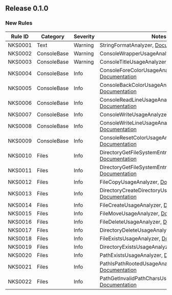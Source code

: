 ## Release 0.1.0

### New Rules

Rule ID | Category | Severity | Notes
--------|----------|----------|-------
NKS0001 | Text | Warning | StringFormatAnalyzer, [Documentation](https://aptivi.gitbook.io/nitrocid-ks-manual/advanced-and-power-users/kernel-modifications/analyzer-diagnostics/text-nks0001)
NKS0002 | ConsoleBase | Warning | ConsoleWrapperUsageAnalyzer, [Documentation](https://aptivi.gitbook.io/nitrocid-ks-manual/advanced-and-power-users/kernel-modifications/analyzer-diagnostics/consolebase-nks0002)
NKS0003 | ConsoleBase | Warning | ConsoleTitleUsageAnalyzer, [Documentation](https://aptivi.gitbook.io/nitrocid-ks-manual/advanced-and-power-users/kernel-modifications/analyzer-diagnostics/consolebase-nks0003)
NKS0004 | ConsoleBase | Info | ConsoleForeColorUsageAnalyzer, [Documentation](https://aptivi.gitbook.io/nitrocid-ks-manual/advanced-and-power-users/kernel-modifications/analyzer-diagnostics/consolebase-nks0004)
NKS0005 | ConsoleBase | Info | ConsoleBackColorUsageAnalyzer, [Documentation](https://aptivi.gitbook.io/nitrocid-ks-manual/advanced-and-power-users/kernel-modifications/analyzer-diagnostics/consolebase-nks0005)
NKS0006 | ConsoleBase | Info | ConsoleReadLineUsageAnalyzer, [Documentation](https://aptivi.gitbook.io/nitrocid-ks-manual/advanced-and-power-users/kernel-modifications/analyzer-diagnostics/consolebase-nks0006)
NKS0007 | ConsoleBase | Info | ConsoleWriteUsageAnalyzer, [Documentation](https://aptivi.gitbook.io/nitrocid-ks-manual/advanced-and-power-users/kernel-modifications/analyzer-diagnostics/consolebase-nks0007)
NKS0008 | ConsoleBase | Info | ConsoleWriteLineUsageAnalyzer, [Documentation](https://aptivi.gitbook.io/nitrocid-ks-manual/advanced-and-power-users/kernel-modifications/analyzer-diagnostics/consolebase-nks0008)
NKS0009 | ConsoleBase | Info | ConsoleResetColorUsageAnalyzer, [Documentation](https://aptivi.gitbook.io/nitrocid-ks-manual/advanced-and-power-users/kernel-modifications/analyzer-diagnostics/consolebase-nks0009)
NKS0010 | Files | Info | DirectoryGetFileSystemEntriesUsageAnalyzer, [Documentation](https://aptivi.gitbook.io/nitrocid-ks-manual/advanced-and-power-users/kernel-modifications/analyzer-diagnostics/files-nks0010)
NKS0011 | Files | Info | DirectoryGetFileSystemEntriesAltUsageAnalyzer, [Documentation](https://aptivi.gitbook.io/nitrocid-ks-manual/advanced-and-power-users/kernel-modifications/analyzer-diagnostics/files-nks0011)
NKS0012 | Files | Info | FileCopyUsageAnalyzer, [Documentation](https://aptivi.gitbook.io/nitrocid-ks-manual/advanced-and-power-users/kernel-modifications/analyzer-diagnostics/files-nks0012)
NKS0013 | Files | Info | DirectoryCreateDirectoryUsageAnalyzer, [Documentation](https://aptivi.gitbook.io/nitrocid-ks-manual/advanced-and-power-users/kernel-modifications/analyzer-diagnostics/files-nks0013)
NKS0014 | Files | Info | FileCreateUsageAnalyzer, [Documentation](https://aptivi.gitbook.io/nitrocid-ks-manual/advanced-and-power-users/kernel-modifications/analyzer-diagnostics/files-nks0014)
NKS0015 | Files | Info | FileMoveUsageAnalyzer, [Documentation](https://aptivi.gitbook.io/nitrocid-ks-manual/advanced-and-power-users/kernel-modifications/analyzer-diagnostics/files-nks0015)
NKS0016 | Files | Info | FileDeleteUsageAnalyzer, [Documentation](https://aptivi.gitbook.io/nitrocid-ks-manual/advanced-and-power-users/kernel-modifications/analyzer-diagnostics/files-nks0016)
NKS0017 | Files | Info | DirectoryDeleteUsageAnalyzer, [Documentation](https://aptivi.gitbook.io/nitrocid-ks-manual/advanced-and-power-users/kernel-modifications/analyzer-diagnostics/files-nks0017)
NKS0018 | Files | Info | FileExistsUsageAnalyzer, [Documentation](https://aptivi.gitbook.io/nitrocid-ks-manual/advanced-and-power-users/kernel-modifications/analyzer-diagnostics/files-nks0018)
NKS0019 | Files | Info | DirectoryExistsUsageAnalyzer, [Documentation](https://aptivi.gitbook.io/nitrocid-ks-manual/advanced-and-power-users/kernel-modifications/analyzer-diagnostics/files-nks0019)
NKS0020 | Files | Info | PathExistsUsageAnalyzer, [Documentation](https://aptivi.gitbook.io/nitrocid-ks-manual/advanced-and-power-users/kernel-modifications/analyzer-diagnostics/files-nks0020)
NKS0021 | Files | Info | PathIsPathRootedUsageAnalyzer, [Documentation](https://aptivi.gitbook.io/nitrocid-ks-manual/advanced-and-power-users/kernel-modifications/analyzer-diagnostics/files-nks0021)
NKS0022 | Files | Info | PathGetInvalidPathCharsUsageAnalyzer, [Documentation](https://aptivi.gitbook.io/nitrocid-ks-manual/advanced-and-power-users/kernel-modifications/analyzer-diagnostics/files-nks0022)
